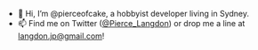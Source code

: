 - 👋 Hi, I’m @pierceofcake, a hobbyist developer living in Sydney.
- 📫 Find me on Twitter (<a href="https://twitter.com/Pierce_Langdon" target="_blank">@Pierce_Langdon</a>) or drop me a line at langdon.jp@gmail.com!

<!---
pierceofcake/pierceofcake is a ✨ special ✨ repository because its `README.md` (this file) appears on your GitHub profile.
You can click the Preview link to take a look at your changes.
--->
